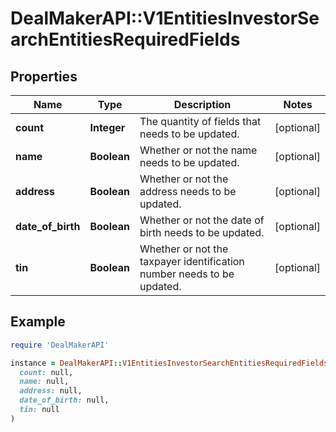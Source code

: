 # DealMakerAPI::V1EntitiesInvestorSearchEntitiesRequiredFields

## Properties

| Name | Type | Description | Notes |
| ---- | ---- | ----------- | ----- |
| **count** | **Integer** | The quantity of fields that needs to be updated. | [optional] |
| **name** | **Boolean** | Whether or not the name needs to be updated. | [optional] |
| **address** | **Boolean** | Whether or not the address needs to be updated. | [optional] |
| **date_of_birth** | **Boolean** | Whether or not the date of birth needs to be updated. | [optional] |
| **tin** | **Boolean** | Whether or not the taxpayer identification number needs to be updated. | [optional] |

## Example

```ruby
require 'DealMakerAPI'

instance = DealMakerAPI::V1EntitiesInvestorSearchEntitiesRequiredFields.new(
  count: null,
  name: null,
  address: null,
  date_of_birth: null,
  tin: null
)
```

